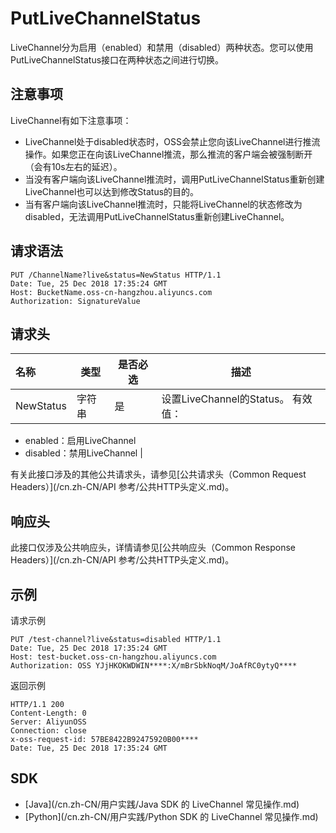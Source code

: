 # PutLiveChannelStatus

LiveChannel分为启用（enabled）和禁用（disabled）两种状态。您可以使用PutLiveChannelStatus接口在两种状态之间进行切换。

## 注意事项

LiveChannel有如下注意事项：

-   LiveChannel处于disabled状态时，OSS会禁止您向该LiveChannel进行推流操作。如果您正在向该LiveChannel推流，那么推流的客户端会被强制断开（会有10s左右的延迟）。
-   当没有客户端向该LiveChannel推流时，调用PutLiveChannelStatus重新创建LiveChannel也可以达到修改Status的目的。
-   当有客户端向该LiveChannel推流时，只能将LiveChannel的状态修改为disabled，无法调用PutLiveChannelStatus重新创建LiveChannel。

## 请求语法

```
PUT /ChannelName?live&status=NewStatus HTTP/1.1
Date: Tue, 25 Dec 2018 17:35:24 GMT
Host: BucketName.oss-cn-hangzhou.aliyuncs.com
Authorization: SignatureValue
```

## 请求头

|名称|类型|是否必选|描述|
|:-|--|----|--|
|NewStatus|字符串|是|设置LiveChannel的Status。 有效值：

-   enabled：启用LiveChannel
-   disabled：禁用LiveChannel |

有关此接口涉及的其他公共请求头，请参见[公共请求头（Common Request Headers）](/cn.zh-CN/API 参考/公共HTTP头定义.md)。

## 响应头

此接口仅涉及公共响应头，详情请参见[公共响应头（Common Response Headers）](/cn.zh-CN/API 参考/公共HTTP头定义.md)。

## 示例

请求示例

```
PUT /test-channel?live&status=disabled HTTP/1.1
Date: Tue, 25 Dec 2018 17:35:24 GMT
Host: test-bucket.oss-cn-hangzhou.aliyuncs.com
Authorization: OSS YJjHKOKWDWIN****:X/mBrSbkNoqM/JoAfRC0ytyQ****
```

返回示例

```
HTTP/1.1 200
Content-Length: 0
Server: AliyunOSS
Connection: close
x-oss-request-id: 57BE8422B92475920B00****
Date: Tue, 25 Dec 2018 17:35:24 GMT
```

## SDK

-   [Java](/cn.zh-CN/用户实践/Java SDK 的 LiveChannel 常见操作.md)
-   [Python](/cn.zh-CN/用户实践/Python SDK 的 LiveChannel 常见操作.md)

